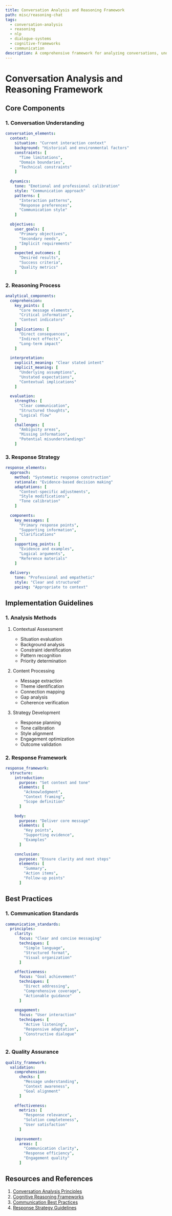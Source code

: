```yaml
---
title: Conversation Analysis and Reasoning Framework
path: misc/reasoning-chat
tags:
  - conversation-analysis
  - reasoning
  - nlp
  - dialogue-systems
  - cognitive-frameworks
  - communication
description: A comprehensive framework for analyzing conversations, understanding context, and formulating effective responses through systematic reasoning.
---
```


# Conversation Analysis and Reasoning Framework

## Core Components

### 1. Conversation Understanding
```yaml
conversation_elements:
  context:
    situation: "Current interaction context"
    background: "Historical and environmental factors"
    constraints: [
      "Time limitations",
      "Domain boundaries",
      "Technical constraints"
    ]
    
  dynamics:
    tone: "Emotional and professional calibration"
    style: "Communication approach"
    patterns: [
      "Interaction patterns",
      "Response preferences",
      "Communication style"
    ]
    
  objectives:
    user_goals: [
      "Primary objectives",
      "Secondary needs",
      "Implicit requirements"
    ]
    expected_outcomes: [
      "Desired results",
      "Success criteria",
      "Quality metrics"
    ]
```

### 2. Reasoning Process
```yaml
analytical_components:
  comprehension:
    key_points: [
      "Core message elements",
      "Critical information",
      "Context indicators"
    ]
    implications: [
      "Direct consequences",
      "Indirect effects",
      "Long-term impact"
    ]
    
  interpretation:
    explicit_meaning: "Clear stated intent"
    implicit_meaning: [
      "Underlying assumptions",
      "Unstated expectations",
      "Contextual implications"
    ]
    
  evaluation:
    strengths: [
      "Clear communication",
      "Structured thoughts",
      "Logical flow"
    ]
    challenges: [
      "Ambiguity areas",
      "Missing information",
      "Potential misunderstandings"
    ]
```

### 3. Response Strategy
```yaml
response_elements:
  approach:
    method: "Systematic response construction"
    rationale: "Evidence-based decision making"
    adaptations: [
      "Context-specific adjustments",
      "Style modifications",
      "Tone calibration"
    ]
    
  components:
    key_messages: [
      "Primary response points",
      "Supporting information",
      "Clarifications"
    ]
    supporting_points: [
      "Evidence and examples",
      "Logical arguments",
      "Reference materials"
    ]
    
  delivery:
    tone: "Professional and empathetic"
    style: "Clear and structured"
    pacing: "Appropriate to context"
```

## Implementation Guidelines

### 1. Analysis Methods
1. Contextual Assessment
   - Situation evaluation
   - Background analysis
   - Constraint identification
   - Pattern recognition
   - Priority determination

2. Content Processing
   - Message extraction
   - Theme identification
   - Connection mapping
   - Gap analysis
   - Coherence verification

3. Strategy Development
   - Response planning
   - Tone calibration
   - Style alignment
   - Engagement optimization
   - Outcome validation

### 2. Response Framework
```yaml
response_framework:
  structure:
    introduction:
      purpose: "Set context and tone"
      elements: [
        "Acknowledgment",
        "Context framing",
        "Scope definition"
      ]
    
    body:
      purpose: "Deliver core message"
      elements: [
        "Key points",
        "Supporting evidence",
        "Examples"
      ]
    
    conclusion:
      purpose: "Ensure clarity and next steps"
      elements: [
        "Summary",
        "Action items",
        "Follow-up points"
      ]
```

## Best Practices

### 1. Communication Standards
```yaml
communication_standards:
  principles:
    clarity:
      focus: "Clear and concise messaging"
      techniques: [
        "Simple language",
        "Structured format",
        "Visual organization"
      ]
    
    effectiveness:
      focus: "Goal achievement"
      techniques: [
        "Direct addressing",
        "Comprehensive coverage",
        "Actionable guidance"
      ]
    
    engagement:
      focus: "User interaction"
      techniques: [
        "Active listening",
        "Responsive adaptation",
        "Constructive dialogue"
      ]
```

### 2. Quality Assurance
```yaml
quality_framework:
  validation:
    comprehension:
      checks: [
        "Message understanding",
        "Context awareness",
        "Goal alignment"
      ]
    
    effectiveness:
      metrics: [
        "Response relevance",
        "Solution completeness",
        "User satisfaction"
      ]
    
    improvement:
      areas: [
        "Communication clarity",
        "Response efficiency",
        "Engagement quality"
      ]
```

## Resources and References
1. [Conversation Analysis Principles](https://example.com/conversation-analysis)
2. [Cognitive Reasoning Frameworks](https://example.com/cognitive-reasoning)
3. [Communication Best Practices](https://example.com/communication-best-practices)
4. [Response Strategy Guidelines](https://example.com/response-strategies) 